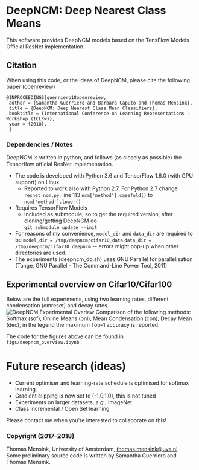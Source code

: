 # DeepNCM: Deep Nearest Class Means
This software provides DeepNCM models based on the TensFlow Models Official ResNet implementation.

## Citation
When using this code, or the ideas of DeepNCM, please cite the following paper ([openreview](https://openreview.net/forum?id=rkPLZ4JPM))

    @INPROCEEDINGS{guerriero18openreview,
     author = {Samantha Guerriero and Barbara Caputo and Thomas Mensink},
     title = {DeepNCM: Deep Nearest Class Mean Classifiers},
     booktitle = {International Conference on Learning Representations - Workshop (ICLRw)},
     year = {2018},
     }

### Dependencies / Notes
DeepNCM is written in python, and follows (as closely as possible) the Tensorflow official ResNet implementation.
  - The code is developed with Python 3.6 and TensorFlow 1.6.0 (with GPU support) on Linux
    - Reported to work also with Python 2.7. For Python 2.7 change `resnet_ncm.py`, line 113 `ncm['method'].casefold()` to `ncm['method'].lower()`   
  - Requires TensorFlow Models
    - Included as submodule, so to get the required version, after cloning/getting DeepNCM do  
    `git submodule update --init`
  - For reasons of my convenience, `model_dir` and `data_dir` are required to be `model_dir = /tmp/deepncm/cifar10_data` `data_dir = /tmp/deepncm/cifar10_deepncm` -- errors might pop-up when other directories are used.
  - The experiments (deepncm_do.sh) uses GNU Parallel for parallelisation (Tange, GNU Parallel - The Command-Line Power Tool, 2011)

## Experimental overview on Cifar10/Cifar100
Below are the full experiments, using two learning rates, different condensation (omreset) and decay rates.
![DeepNCM Experimental Overiew](https://github.com/tmensink/deepncm/blob/master/figs/exp_cifar_overview.png)
Comparison of the following methods: Softmax (sof), Online Means (onl), Mean Condensation (con), Decay Mean (dec), in the legend the maximum Top-1 accuracy is reported.

The code for the figures above can be found in `figs/deepncm_overview.ipynb`

# Future research (ideas)
- Current optimiser and learning-rate schedule is optimised for softmax learning.
- Gradient clipping is now set to (-1.0,1.0), this is not tuned
- Experiments on larger datasets, _e.g._, ImageNet
- Class incremental / Open Set learning

Please contact me when you're interested to collaborate on this!

### Copyright (2017-2018)
Thomas Mensink, University of Amsterdam, thomas.mensink@uva.nl   
Some preliminary source code is written by Samantha Guerriero and Thomas Mensink.
